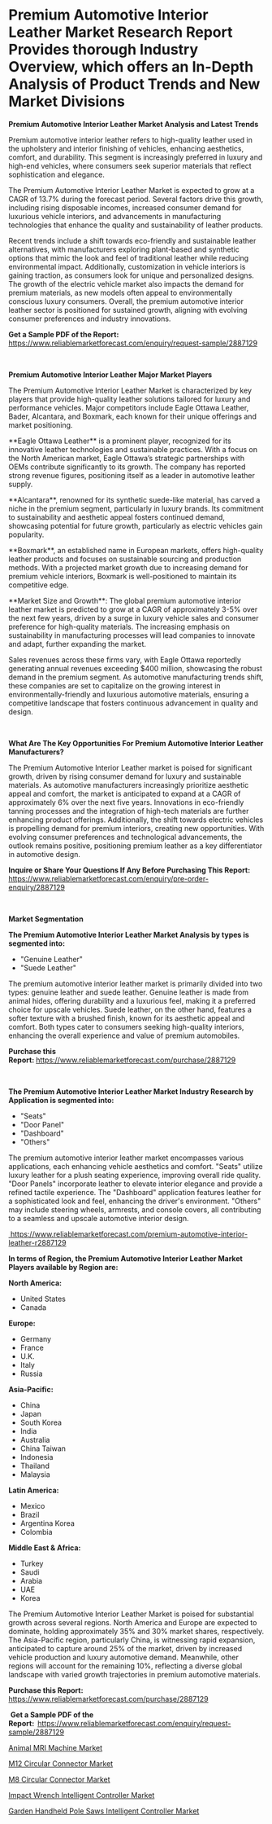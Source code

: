 <p><h1>Premium Automotive Interior Leather Market Research Report Provides thorough Industry Overview, which offers an In-Depth Analysis of Product Trends and New Market Divisions</h1></p><p><strong>Premium Automotive Interior Leather Market Analysis and Latest Trends</strong></p>
<p><p>Premium automotive interior leather refers to high-quality leather used in the upholstery and interior finishing of vehicles, enhancing aesthetics, comfort, and durability. This segment is increasingly preferred in luxury and high-end vehicles, where consumers seek superior materials that reflect sophistication and elegance.</p><p>The Premium Automotive Interior Leather Market is expected to grow at a CAGR of 13.7% during the forecast period. Several factors drive this growth, including rising disposable incomes, increased consumer demand for luxurious vehicle interiors, and advancements in manufacturing technologies that enhance the quality and sustainability of leather products. </p><p>Recent trends include a shift towards eco-friendly and sustainable leather alternatives, with manufacturers exploring plant-based and synthetic options that mimic the look and feel of traditional leather while reducing environmental impact. Additionally, customization in vehicle interiors is gaining traction, as consumers look for unique and personalized designs. The growth of the electric vehicle market also impacts the demand for premium materials, as new models often appeal to environmentally conscious luxury consumers. Overall, the premium automotive interior leather sector is positioned for sustained growth, aligning with evolving consumer preferences and industry innovations.</p></p>
<p><strong>Get a Sample PDF of the Report:&nbsp;</strong> <a href="https://www.reliablemarketforecast.com/enquiry/request-sample/2887129?utm_campaign=1885&utm_medium=2&utm_source=Github&utm_content=ia&utm_term=13032025&utm_id=premium-automotive-interior-leather">https://www.reliablemarketforecast.com/enquiry/request-sample/2887129</a></p>
<p>&nbsp;</p>
<p><strong>Premium Automotive Interior Leather Major Market Players</strong></p>
<p><p>The Premium Automotive Interior Leather Market is characterized by key players that provide high-quality leather solutions tailored for luxury and performance vehicles. Major competitors include Eagle Ottawa Leather, Bader, Alcantara, and Boxmark, each known for their unique offerings and market positioning.</p><p>**Eagle Ottawa Leather** is a prominent player, recognized for its innovative leather technologies and sustainable practices. With a focus on the North American market, Eagle Ottawa’s strategic partnerships with OEMs contribute significantly to its growth. The company has reported strong revenue figures, positioning itself as a leader in automotive leather supply.</p><p>**Alcantara**, renowned for its synthetic suede-like material, has carved a niche in the premium segment, particularly in luxury brands. Its commitment to sustainability and aesthetic appeal fosters continued demand, showcasing potential for future growth, particularly as electric vehicles gain popularity.</p><p>**Boxmark**, an established name in European markets, offers high-quality leather products and focuses on sustainable sourcing and production methods. With a projected market growth due to increasing demand for premium vehicle interiors, Boxmark is well-positioned to maintain its competitive edge.</p><p>**Market Size and Growth**: The global premium automotive interior leather market is predicted to grow at a CAGR of approximately 3-5% over the next few years, driven by a surge in luxury vehicle sales and consumer preference for high-quality materials. The increasing emphasis on sustainability in manufacturing processes will lead companies to innovate and adapt, further expanding the market.</p><p>Sales revenues across these firms vary, with Eagle Ottawa reportedly generating annual revenues exceeding $400 million, showcasing the robust demand in the premium segment. As automotive manufacturing trends shift, these companies are set to capitalize on the growing interest in environmentally-friendly and luxurious automotive materials, ensuring a competitive landscape that fosters continuous advancement in quality and design.</p></p>
<p>&nbsp;</p>
<p><strong>What Are The Key Opportunities For Premium Automotive Interior Leather Manufacturers?</strong></p>
<p><p>The Premium Automotive Interior Leather market is poised for significant growth, driven by rising consumer demand for luxury and sustainable materials. As automotive manufacturers increasingly prioritize aesthetic appeal and comfort, the market is anticipated to expand at a CAGR of approximately 6% over the next five years. Innovations in eco-friendly tanning processes and the integration of high-tech materials are further enhancing product offerings. Additionally, the shift towards electric vehicles is propelling demand for premium interiors, creating new opportunities. With evolving consumer preferences and technological advancements, the outlook remains positive, positioning premium leather as a key differentiator in automotive design.</p></p>
<p><strong>Inquire or Share Your Questions If Any Before Purchasing This Report:</strong> <a href="https://www.reliablemarketforecast.com/enquiry/pre-order-enquiry/2887129?utm_campaign=1885&utm_medium=2&utm_source=Github&utm_content=ia&utm_term=13032025&utm_id=premium-automotive-interior-leather">https://www.reliablemarketforecast.com/enquiry/pre-order-enquiry/2887129</a></p>
<p>&nbsp;</p>
<p><strong>Market Segmentation</strong></p>
<p><strong>The Premium Automotive Interior Leather Market Analysis by types is segmented into:</strong></p>
<p><ul><li>"Genuine Leather"</li><li>"Suede Leather"</li></ul></p>
<p><p>The premium automotive interior leather market is primarily divided into two types: genuine leather and suede leather. Genuine leather is made from animal hides, offering durability and a luxurious feel, making it a preferred choice for upscale vehicles. Suede leather, on the other hand, features a softer texture with a brushed finish, known for its aesthetic appeal and comfort. Both types cater to consumers seeking high-quality interiors, enhancing the overall experience and value of premium automobiles.</p></p>
<p><strong>Purchase this Report:&nbsp;</strong><a href="https://www.reliablemarketforecast.com/purchase/2887129?utm_campaign=1885&utm_medium=2&utm_source=Github&utm_content=ia&utm_term=13032025&utm_id=premium-automotive-interior-leather">https://www.reliablemarketforecast.com/purchase/2887129</a></p>
<p>&nbsp;</p>
<p><strong>The Premium Automotive Interior Leather Market Industry Research by Application is segmented into:</strong></p>
<p><ul><li>"Seats"</li><li>"Door Panel"</li><li>"Dashboard"</li><li>"Others"</li></ul></p>
<p><p>The premium automotive interior leather market encompasses various applications, each enhancing vehicle aesthetics and comfort. "Seats" utilize luxury leather for a plush seating experience, improving overall ride quality. "Door Panels" incorporate leather to elevate interior elegance and provide a refined tactile experience. The "Dashboard" application features leather for a sophisticated look and feel, enhancing the driver's environment. "Others" may include steering wheels, armrests, and console covers, all contributing to a seamless and upscale automotive interior design.</p></p>
<p><a href="https://www.reliablemarketforecast.com/premium-automotive-interior-leather-r2887129?utm_campaign=1885&utm_medium=2&utm_source=Github&utm_content=ia&utm_term=13032025&utm_id=premium-automotive-interior-leather">&nbsp;https://www.reliablemarketforecast.com/premium-automotive-interior-leather-r2887129</a></p>
<p><strong>In terms of Region, the Premium Automotive Interior Leather Market Players available by Region are:</strong></p>
<p>
    <p> <strong> North America: </strong>
        <ul>
            <li>United States</li>
            <li>Canada</li>
        </ul>
        </p> 
    <p> <strong> Europe: </strong>
        <ul>
            <li>Germany</li>
            <li>France</li>
            <li>U.K.</li>
            <li>Italy</li>
            <li>Russia</li>
        </ul>
        </p> 
    <p> <strong> Asia-Pacific: </strong>
        <ul>
            <li>China</li>
            <li>Japan</li>
            <li>South Korea</li>
            <li>India</li>
            <li>Australia</li>
            <li>China Taiwan</li>
            <li>Indonesia</li>
            <li>Thailand</li>
            <li>Malaysia</li>
        </ul>
        </p> 
    <p> <strong> Latin America: </strong>
        <ul>
            <li>Mexico</li>
            <li>Brazil</li>
            <li>Argentina Korea</li>
            <li>Colombia</li>
        </ul>
        </p> 
    <p> <strong> Middle East & Africa: </strong>
        <ul>
            <li>Turkey</li>
            <li>Saudi</li>
            <li>Arabia</li>
            <li>UAE</li>
            <li>Korea</li>
        </ul>
    </p>
    </p>
<p><p>The Premium Automotive Interior Leather Market is poised for substantial growth across several regions. North America and Europe are expected to dominate, holding approximately 35% and 30% market shares, respectively. The Asia-Pacific region, particularly China, is witnessing rapid expansion, anticipated to capture around 25% of the market, driven by increased vehicle production and luxury automotive demand. Meanwhile, other regions will account for the remaining 10%, reflecting a diverse global landscape with varied growth trajectories in premium automotive materials.</p></p>
<p><strong>Purchase this Report: </strong><a href="https://www.reliablemarketforecast.com/purchase/2887129?utm_campaign=1885&utm_medium=2&utm_source=Github&utm_content=ia&utm_term=13032025&utm_id=premium-automotive-interior-leather">https://www.reliablemarketforecast.com/purchase/2887129</a></p>
<p>&nbsp;<strong>Get a Sample PDF of the Report:&nbsp;&nbsp;</strong><a href="https://www.reliablemarketforecast.com/enquiry/request-sample/2887129?utm_campaign=1885&utm_medium=2&utm_source=Github&utm_content=ia&utm_term=13032025&utm_id=premium-automotive-interior-leather">https://www.reliablemarketforecast.com/enquiry/request-sample/2887129</a></p>
<p><strong></strong></p>
<p><p><a href="https://github.com/melascalbirp/Market-Research-Report-List-1/blob/main/animal-mri-machine-market.md?utm_campaign=1885&utm_medium=2&utm_source=Github&utm_content=ia&utm_term=13032025&utm_id=premium-automotive-interior-leather">Animal MRI Machine Market</a></p><p><a href="https://github.com/wwwkeltoum/Market-Research-Report-List-5/blob/main/m12-circular-connector-market.md?utm_campaign=1885&utm_medium=2&utm_source=Github&utm_content=ia&utm_term=13032025&utm_id=premium-automotive-interior-leather">M12 Circular Connector Market</a></p><p><a href="https://github.com/laroybarrize/Market-Research-Report-List-1/blob/main/m8-circular-connector-market.md?utm_campaign=1885&utm_medium=2&utm_source=Github&utm_content=ia&utm_term=13032025&utm_id=premium-automotive-interior-leather">M8 Circular Connector Market</a></p><p><a href="https://github.com/lazregaartun/Market-Research-Report-List-1/blob/main/impact-wrench-intelligent-controller-market.md?utm_campaign=1885&utm_medium=2&utm_source=Github&utm_content=ia&utm_term=13032025&utm_id=premium-automotive-interior-leather">Impact Wrench Intelligent Controller Market</a></p><p><a href="https://github.com/waackheidtn5/Market-Research-Report-List-1/blob/main/garden-handheld-pole-saws-intelligent-controller-market.md?utm_campaign=1885&utm_medium=2&utm_source=Github&utm_content=ia&utm_term=13032025&utm_id=premium-automotive-interior-leather">Garden Handheld Pole Saws Intelligent Controller Market</a></p></p>